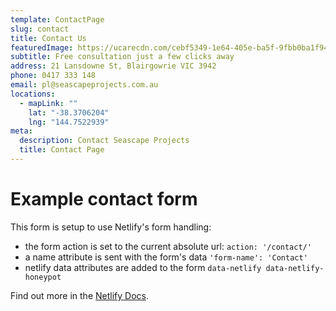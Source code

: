 ```yaml
---
template: ContactPage
slug: contact
title: Contact Us
featuredImage: https://ucarecdn.com/cebf5349-1e64-405e-ba5f-9fbb0ba1f94f/
subtitle: Free consultation just a few clicks away
address: 21 Lansdowne St, Blairgowrie VIC 3942
phone: 0417 333 148
email: pl@seascapeprojects.com.au
locations:
  - mapLink: ""
    lat: "-38.3706204"
    lng: "144.7522939"
meta:
  description: Contact Seascape Projects
  title: Contact Page
---
```


# Example contact form

This form is setup to use Netlify's form handling:

- the form action is set to the current absolute url: `action: '/contact/'`
- a name attribute is sent with the form's data `'form-name': 'Contact'`
- netlify data attributes are added to the form `data-netlify data-netlify-honeypot`

Find out more in the [Netlify Docs](https://www.netlify.com/docs/form-handling/).
